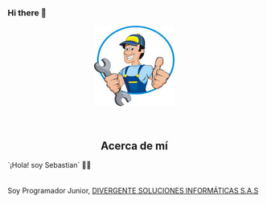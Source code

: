 ### Hi there 👋

<p align="center" style="text-align:center;">
  <img width="160" height="160" src="/img/mecanico.jfif"><br><br><br>
      <h2 align="center">Acerca de mí</h2>
    `¡Hola! soy Sebastian` 👨‍💻<br><br><br>
    Soy Programador Junior,  <a href="https://www.instagram.com/divergentesi/" rel="nofollow"> DIVERGENTE SOLUCIONES INFORMÁTICAS S.A.S </a> 
</p>



<!--
**SHR1404091/SHR1404091** is a ✨ _special_ ✨ repository because its `README.md` (this file) appears on your GitHub profile.

Here are some ideas to get you started:

- 🔭 I’m currently working on ...
- 🌱 I’m currently learning ...
- 👯 I’m looking to collaborate on ...
- 🤔 I’m looking for help with ...
- 💬 Ask me about ...
- 📫 How to reach me: ...
- 😄 Pronouns: ...
- ⚡ Fun fact: ...
-->
